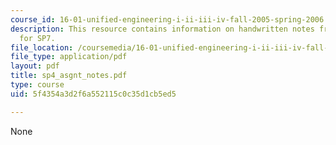 ```yaml
---
course_id: 16-01-unified-engineering-i-ii-iii-iv-fall-2005-spring-2006
description: This resource contains information on handwritten notes from a lecture
  for SP7.
file_location: /coursemedia/16-01-unified-engineering-i-ii-iii-iv-fall-2005-spring-2006/5f4354a3d2f6a552115c0c35d1cb5ed5_sp4_asgnt_notes.pdf
file_type: application/pdf
layout: pdf
title: sp4_asgnt_notes.pdf
type: course
uid: 5f4354a3d2f6a552115c0c35d1cb5ed5

---
```

None